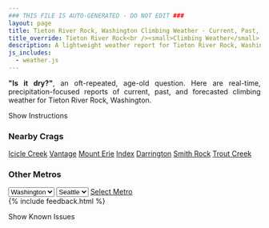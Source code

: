 ```yaml
---
### THIS FILE IS AUTO-GENERATED - DO NOT EDIT ###
layout: page
title: Tieton River Rock, Washington Climbing Weather - Current, Past, and Forecasted Report
title_override: Tieton River Rock<br /><small>Climbing Weather</small>
description: A lightweight weather report for Tieton River Rock, Washington. Optimized for slow internet connections.
js_includes:
  - weather.js
---
```


<section class="measure center lh-copy f5-ns f6 ph2 mv4" style="text-align: justify;">
<strong>"Is it dry?"</strong>, an oft-repeated, age-old question. Here are real-time,
precipitation-focused reports of current, past, and forecasted climbing weather for Tieton River Rock, Washington.
</section>

<p id="settings-toggle" class="mw5 b center tc hover-light-red black-70 pointer">Show Instructions</p>
<section id="settings" class="overflow-hidden" style="display:none;">
    <div class="mv2 ph2 center">
        <div class="fn f6 tc pv2">
            <p class="measure lh-copy center"><strong>Show/hide hourly forecasts</strong> by clicking the desired day.</p>
            <hr class="mw5 p0 mv2 o-60 b0 bt b--light-red light-red bg-light-red">
            <p class="measure lh-copy center"><strong>Current and Past conditions</strong> are measured by the nearest weather station. <strong>Forecast conditions</strong> are calculated and polled separately.</p>
            <hr class="mw5 p0 mv2 o-60 b0 bt b--light-red light-red bg-light-red">
            <p class="measure lh-copy center"><strong>Having issues?</strong> Try <a id="clear-cache" class="no-underline relative fancy-link light-red hover-light-red" href="#">clearing the local cache</a>.</p>
            <hr class="mw5 p0 mv2 o-60 b0 bt b--light-red light-red bg-light-red">
            <p class="measure lh-copy center">Weather data sourced from <a class="no-underline fancy-link relative light-red" target="_blank" href="https://www.weather.gov/documentation/services-web-api">weather.gov</a>.</p>
        </div>
    </div>
</section>
<section id="weather" data-crag="tieton-river-rock-washington" class="mv4-ns mv3 ph2 center"></section>
<section id="nearby" class="tc lh-copy">
  <h3>Nearby Crags</h3>
<a class="nowrap no-underline fancy-link relative light-red mh3" href="/crags/icicle-creek-washington-weather.html">Icicle Creek</a>
<a class="nowrap no-underline fancy-link relative light-red mh3" href="/crags/vantage-washington-weather.html">Vantage</a>
<a class="nowrap no-underline fancy-link relative light-red mh3" href="/crags/mount-erie-washington-weather.html">Mount Erie</a>
<a class="nowrap no-underline fancy-link relative light-red mh3" href="/crags/index-washington-weather.html">Index</a>
<a class="nowrap no-underline fancy-link relative light-red mh3" href="/crags/darrington-washington-weather.html">Darrington</a>
<a class="nowrap no-underline fancy-link relative light-red mh3" href="/crags/smith-rock-oregon-weather.html">Smith Rock</a>
<a class="nowrap no-underline fancy-link relative light-red mh3" href="/crags/trout-creek-oregon-weather.html">Trout Creek</a>
</section>
<section id="nearby" class="tc lh-copy">
  <h3>Other Metros</h3>
  <select class="ma1 bg-near-white pa2" id="stateSel">
    <option value="Texas">Texas</option>
    <option value="Washington" selected>Washington</option>
    <option value="Colorado">Colorado</option>
    <option value="Tennessee">Tennessee</option>
    <option value="Utah">Utah</option>
    <option value="California">California</option>
  </select>
  <select class="ma1 bg-near-white pa2" id="citySel">
    <option value="Seattle" selected>Seattle</option>
  </select>
  <a id="selectMetro" class="f6 link dim ph3 pv2 ma1 dib white bg-light-red" href="/crags/seattle-washington-weather.html">Select Metro</a>
  <script>
    var states = [];
    states["Texas"] = "Austin"
    states["Washington"] = "Seattle"
    states["Colorado"] = "Denver"
    states["Tennessee"] = "Nashville"
    states["Utah"] = "Salt Lake City"
    states["California"] = "San Francisco|Los Angeles"
  </script>
</section>
{% include feedback.html %}
<p id="issues-toggle" class="mw5 b center tc hover-light-red black-70 pointer">Show Known Issues</p>
<section id="issues" class="overflow-hidden tc f6">
</section>

<script>
  var weekly_PDT_70_159 = null
  var hourly_PDT_70_159 = {"@context":["https://geojson.org/geojson-ld/geojson-context.jsonld",{"@version":"1.1","wx":"https://api.weather.gov/ontology#","geo":"http://www.opengis.net/ont/geosparql#","unit":"http://codes.wmo.int/common/unit/","@vocab":"https://api.weather.gov/ontology#"}],"type":"Feature","geometry":{"type":"Polygon","coordinates":[[[-120.9671881,46.703641],[-120.961331,46.682921],[-120.9311391,46.686934],[-120.9369897,46.7076543],[-120.9671881,46.703641]]]},"properties":{"updated":"2021-09-07T05:17:39+00:00","units":"us","forecastGenerator":"HourlyForecastGenerator","generatedAt":"2021-09-07T08:43:29+00:00","updateTime":"2021-09-07T05:17:39+00:00","validTimes":"2021-09-06T23:00:00+00:00/P8DT2H","elevation":{"value":1036.0152,"unitCode":"unit:m"},"periods":[{"number":1,"name":"","startTime":"2021-09-07T01:00:00-07:00","endTime":"2021-09-07T02:00:00-07:00","isDaytime":false,"temperature":63,"temperatureUnit":"F","temperatureTrend":null,"windSpeed":"5 mph","windDirection":"W","icon":"https://api.weather.gov/icons/land/night/smoke?size=small","shortForecast":"Haze","detailedForecast":""},{"number":2,"name":"","startTime":"2021-09-07T02:00:00-07:00","endTime":"2021-09-07T03:00:00-07:00","isDaytime":false,"temperature":62,"temperatureUnit":"F","temperatureTrend":null,"windSpeed":"5 mph","windDirection":"W","icon":"https://api.weather.gov/icons/land/night/smoke?size=small","shortForecast":"Haze","detailedForecast":""},{"number":3,"name":"","startTime":"2021-09-07T03:00:00-07:00","endTime":"2021-09-07T04:00:00-07:00","isDaytime":false,"temperature":62,"temperatureUnit":"F","temperatureTrend":null,"windSpeed":"5 mph","windDirection":"W","icon":"https://api.weather.gov/icons/land/night/smoke?size=small","shortForecast":"Haze","detailedForecast":""},{"number":4,"name":"","startTime":"2021-09-07T04:00:00-07:00","endTime":"2021-09-07T05:00:00-07:00","isDaytime":false,"temperature":61,"temperatureUnit":"F","temperatureTrend":null,"windSpeed":"5 mph","windDirection":"W","icon":"https://api.weather.gov/icons/land/night/smoke?size=small","shortForecast":"Haze","detailedForecast":""},{"number":5,"name":"","startTime":"2021-09-07T05:00:00-07:00","endTime":"2021-09-07T06:00:00-07:00","isDaytime":false,"temperature":61,"temperatureUnit":"F","temperatureTrend":null,"windSpeed":"8 mph","windDirection":"W","icon":"https://api.weather.gov/icons/land/night/smoke?size=small","shortForecast":"Haze","detailedForecast":""},{"number":6,"name":"","startTime":"2021-09-07T06:00:00-07:00","endTime":"2021-09-07T07:00:00-07:00","isDaytime":true,"temperature":60,"temperatureUnit":"F","temperatureTrend":null,"windSpeed":"8 mph","windDirection":"W","icon":"https://api.weather.gov/icons/land/day/smoke?size=small","shortForecast":"Haze","detailedForecast":""},{"number":7,"name":"","startTime":"2021-09-07T07:00:00-07:00","endTime":"2021-09-07T08:00:00-07:00","isDaytime":true,"temperature":60,"temperatureUnit":"F","temperatureTrend":null,"windSpeed":"8 mph","windDirection":"W","icon":"https://api.weather.gov/icons/land/day/smoke?size=small","shortForecast":"Haze","detailedForecast":""},{"number":8,"name":"","startTime":"2021-09-07T08:00:00-07:00","endTime":"2021-09-07T09:00:00-07:00","isDaytime":true,"temperature":63,"temperatureUnit":"F","temperatureTrend":null,"windSpeed":"3 mph","windDirection":"NE","icon":"https://api.weather.gov/icons/land/day/smoke?size=small","shortForecast":"Haze","detailedForecast":""},{"number":9,"name":"","startTime":"2021-09-07T09:00:00-07:00","endTime":"2021-09-07T10:00:00-07:00","isDaytime":true,"temperature":67,"temperatureUnit":"F","temperatureTrend":null,"windSpeed":"3 mph","windDirection":"NE","icon":"https://api.weather.gov/icons/land/day/smoke?size=small","shortForecast":"Haze","detailedForecast":""},{"number":10,"name":"","startTime":"2021-09-07T10:00:00-07:00","endTime":"2021-09-07T11:00:00-07:00","isDaytime":true,"temperature":71,"temperatureUnit":"F","temperatureTrend":null,"windSpeed":"3 mph","windDirection":"NE","icon":"https://api.weather.gov/icons/land/day/smoke?size=small","shortForecast":"Haze","detailedForecast":""},{"number":11,"name":"","startTime":"2021-09-07T11:00:00-07:00","endTime":"2021-09-07T12:00:00-07:00","isDaytime":true,"temperature":73,"temperatureUnit":"F","temperatureTrend":null,"windSpeed":"6 mph","windDirection":"E","icon":"https://api.weather.gov/icons/land/day/smoke?size=small","shortForecast":"Haze","detailedForecast":""},{"number":12,"name":"","startTime":"2021-09-07T12:00:00-07:00","endTime":"2021-09-07T13:00:00-07:00","isDaytime":true,"temperature":76,"temperatureUnit":"F","temperatureTrend":null,"windSpeed":"6 mph","windDirection":"E","icon":"https://api.weather.gov/icons/land/day/smoke?size=small","shortForecast":"Haze","detailedForecast":""},{"number":13,"name":"","startTime":"2021-09-07T13:00:00-07:00","endTime":"2021-09-07T14:00:00-07:00","isDaytime":true,"temperature":77,"temperatureUnit":"F","temperatureTrend":null,"windSpeed":"6 mph","windDirection":"E","icon":"https://api.weather.gov/icons/land/day/smoke?size=small","shortForecast":"Haze","detailedForecast":""},{"number":14,"name":"","startTime":"2021-09-07T14:00:00-07:00","endTime":"2021-09-07T15:00:00-07:00","isDaytime":true,"temperature":78,"temperatureUnit":"F","temperatureTrend":null,"windSpeed":"7 mph","windDirection":"E","icon":"https://api.weather.gov/icons/land/day/smoke?size=small","shortForecast":"Haze","detailedForecast":""},{"number":15,"name":"","startTime":"2021-09-07T15:00:00-07:00","endTime":"2021-09-07T16:00:00-07:00","isDaytime":true,"temperature":79,"temperatureUnit":"F","temperatureTrend":null,"windSpeed":"7 mph","windDirection":"E","icon":"https://api.weather.gov/icons/land/day/smoke?size=small","shortForecast":"Haze","detailedForecast":""},{"number":16,"name":"","startTime":"2021-09-07T16:00:00-07:00","endTime":"2021-09-07T17:00:00-07:00","isDaytime":true,"temperature":78,"temperatureUnit":"F","temperatureTrend":null,"windSpeed":"7 mph","windDirection":"E","icon":"https://api.weather.gov/icons/land/day/smoke?size=small","shortForecast":"Haze","detailedForecast":""},{"number":17,"name":"","startTime":"2021-09-07T17:00:00-07:00","endTime":"2021-09-07T18:00:00-07:00","isDaytime":true,"temperature":78,"temperatureUnit":"F","temperatureTrend":null,"windSpeed":"7 mph","windDirection":"SE","icon":"https://api.weather.gov/icons/land/day/smoke?size=small","shortForecast":"Haze","detailedForecast":""},{"number":18,"name":"","startTime":"2021-09-07T18:00:00-07:00","endTime":"2021-09-07T19:00:00-07:00","isDaytime":false,"temperature":77,"temperatureUnit":"F","temperatureTrend":null,"windSpeed":"7 mph","windDirection":"SE","icon":"https://api.weather.gov/icons/land/night/smoke?size=small","shortForecast":"Haze","detailedForecast":""},{"number":19,"name":"","startTime":"2021-09-07T19:00:00-07:00","endTime":"2021-09-07T20:00:00-07:00","isDaytime":false,"temperature":75,"temperatureUnit":"F","temperatureTrend":null,"windSpeed":"7 mph","windDirection":"SE","icon":"https://api.weather.gov/icons/land/night/smoke?size=small","shortForecast":"Haze","detailedForecast":""},{"number":20,"name":"","startTime":"2021-09-07T20:00:00-07:00","endTime":"2021-09-07T21:00:00-07:00","isDaytime":false,"temperature":71,"temperatureUnit":"F","temperatureTrend":null,"windSpeed":"5 mph","windDirection":"NW","icon":"https://api.weather.gov/icons/land/night/smoke?size=small","shortForecast":"Haze","detailedForecast":""},{"number":21,"name":"","startTime":"2021-09-07T21:00:00-07:00","endTime":"2021-09-07T22:00:00-07:00","isDaytime":false,"temperature":69,"temperatureUnit":"F","temperatureTrend":null,"windSpeed":"5 mph","windDirection":"NW","icon":"https://api.weather.gov/icons/land/night/smoke?size=small","shortForecast":"Haze","detailedForecast":""},{"number":22,"name":"","startTime":"2021-09-07T22:00:00-07:00","endTime":"2021-09-07T23:00:00-07:00","isDaytime":false,"temperature":68,"temperatureUnit":"F","temperatureTrend":null,"windSpeed":"5 mph","windDirection":"NW","icon":"https://api.weather.gov/icons/land/night/smoke?size=small","shortForecast":"Haze","detailedForecast":""},{"number":23,"name":"","startTime":"2021-09-07T23:00:00-07:00","endTime":"2021-09-08T00:00:00-07:00","isDaytime":false,"temperature":67,"temperatureUnit":"F","temperatureTrend":null,"windSpeed":"7 mph","windDirection":"W","icon":"https://api.weather.gov/icons/land/night/haze?size=small","shortForecast":"Haze","detailedForecast":""},{"number":24,"name":"","startTime":"2021-09-08T00:00:00-07:00","endTime":"2021-09-08T01:00:00-07:00","isDaytime":false,"temperature":66,"temperatureUnit":"F","temperatureTrend":null,"windSpeed":"7 mph","windDirection":"W","icon":"https://api.weather.gov/icons/land/night/haze?size=small","shortForecast":"Haze","detailedForecast":""},{"number":25,"name":"","startTime":"2021-09-08T01:00:00-07:00","endTime":"2021-09-08T02:00:00-07:00","isDaytime":false,"temperature":67,"temperatureUnit":"F","temperatureTrend":null,"windSpeed":"7 mph","windDirection":"W","icon":"https://api.weather.gov/icons/land/night/haze?size=small","shortForecast":"Haze","detailedForecast":""},{"number":26,"name":"","startTime":"2021-09-08T02:00:00-07:00","endTime":"2021-09-08T03:00:00-07:00","isDaytime":false,"temperature":66,"temperatureUnit":"F","temperatureTrend":null,"windSpeed":"10 mph","windDirection":"W","icon":"https://api.weather.gov/icons/land/night/haze?size=small","shortForecast":"Haze","detailedForecast":""},{"number":27,"name":"","startTime":"2021-09-08T03:00:00-07:00","endTime":"2021-09-08T04:00:00-07:00","isDaytime":false,"temperature":66,"temperatureUnit":"F","temperatureTrend":null,"windSpeed":"10 mph","windDirection":"W","icon":"https://api.weather.gov/icons/land/night/haze?size=small","shortForecast":"Haze","detailedForecast":""},{"number":28,"name":"","startTime":"2021-09-08T04:00:00-07:00","endTime":"2021-09-08T05:00:00-07:00","isDaytime":false,"temperature":65,"temperatureUnit":"F","temperatureTrend":null,"windSpeed":"10 mph","windDirection":"W","icon":"https://api.weather.gov/icons/land/night/haze?size=small","shortForecast":"Haze","detailedForecast":""},{"number":29,"name":"","startTime":"2021-09-08T05:00:00-07:00","endTime":"2021-09-08T06:00:00-07:00","isDaytime":false,"temperature":64,"temperatureUnit":"F","temperatureTrend":null,"windSpeed":"9 mph","windDirection":"W","icon":"https://api.weather.gov/icons/land/night/tsra_sct?size=small","shortForecast":"Haze","detailedForecast":""},{"number":30,"name":"","startTime":"2021-09-08T06:00:00-07:00","endTime":"2021-09-08T07:00:00-07:00","isDaytime":true,"temperature":63,"temperatureUnit":"F","temperatureTrend":null,"windSpeed":"9 mph","windDirection":"W","icon":"https://api.weather.gov/icons/land/day/tsra_sct?size=small","shortForecast":"Haze","detailedForecast":""},{"number":31,"name":"","startTime":"2021-09-08T07:00:00-07:00","endTime":"2021-09-08T08:00:00-07:00","isDaytime":true,"temperature":63,"temperatureUnit":"F","temperatureTrend":null,"windSpeed":"9 mph","windDirection":"W","icon":"https://api.weather.gov/icons/land/day/tsra_sct?size=small","shortForecast":"Haze","detailedForecast":""},{"number":32,"name":"","startTime":"2021-09-08T08:00:00-07:00","endTime":"2021-09-08T09:00:00-07:00","isDaytime":true,"temperature":64,"temperatureUnit":"F","temperatureTrend":null,"windSpeed":"8 mph","windDirection":"W","icon":"https://api.weather.gov/icons/land/day/tsra_sct?size=small","shortForecast":"Haze","detailedForecast":""},{"number":33,"name":"","startTime":"2021-09-08T09:00:00-07:00","endTime":"2021-09-08T10:00:00-07:00","isDaytime":true,"temperature":66,"temperatureUnit":"F","temperatureTrend":null,"windSpeed":"8 mph","windDirection":"W","icon":"https://api.weather.gov/icons/land/day/tsra_sct?size=small","shortForecast":"Haze","detailedForecast":""},{"number":34,"name":"","startTime":"2021-09-08T10:00:00-07:00","endTime":"2021-09-08T11:00:00-07:00","isDaytime":true,"temperature":70,"temperatureUnit":"F","temperatureTrend":null,"windSpeed":"8 mph","windDirection":"W","icon":"https://api.weather.gov/icons/land/day/tsra_sct?size=small","shortForecast":"Haze","detailedForecast":""},{"number":35,"name":"","startTime":"2021-09-08T11:00:00-07:00","endTime":"2021-09-08T12:00:00-07:00","isDaytime":true,"temperature":73,"temperatureUnit":"F","temperatureTrend":null,"windSpeed":"9 mph","windDirection":"W","icon":"https://api.weather.gov/icons/land/day/haze?size=small","shortForecast":"Haze","detailedForecast":""},{"number":36,"name":"","startTime":"2021-09-08T12:00:00-07:00","endTime":"2021-09-08T13:00:00-07:00","isDaytime":true,"temperature":75,"temperatureUnit":"F","temperatureTrend":null,"windSpeed":"9 mph","windDirection":"W","icon":"https://api.weather.gov/icons/land/day/haze?size=small","shortForecast":"Haze","detailedForecast":""},{"number":37,"name":"","startTime":"2021-09-08T13:00:00-07:00","endTime":"2021-09-08T14:00:00-07:00","isDaytime":true,"temperature":76,"temperatureUnit":"F","temperatureTrend":null,"windSpeed":"9 mph","windDirection":"W","icon":"https://api.weather.gov/icons/land/day/haze?size=small","shortForecast":"Haze","detailedForecast":""},{"number":38,"name":"","startTime":"2021-09-08T14:00:00-07:00","endTime":"2021-09-08T15:00:00-07:00","isDaytime":true,"temperature":77,"temperatureUnit":"F","temperatureTrend":null,"windSpeed":"10 mph","windDirection":"W","icon":"https://api.weather.gov/icons/land/day/haze?size=small","shortForecast":"Haze","detailedForecast":""},{"number":39,"name":"","startTime":"2021-09-08T15:00:00-07:00","endTime":"2021-09-08T16:00:00-07:00","isDaytime":true,"temperature":78,"temperatureUnit":"F","temperatureTrend":null,"windSpeed":"10 mph","windDirection":"W","icon":"https://api.weather.gov/icons/land/day/haze?size=small","shortForecast":"Haze","detailedForecast":""},{"number":40,"name":"","startTime":"2021-09-08T16:00:00-07:00","endTime":"2021-09-08T17:00:00-07:00","isDaytime":true,"temperature":78,"temperatureUnit":"F","temperatureTrend":null,"windSpeed":"10 mph","windDirection":"W","icon":"https://api.weather.gov/icons/land/day/haze?size=small","shortForecast":"Haze","detailedForecast":""},{"number":41,"name":"","startTime":"2021-09-08T17:00:00-07:00","endTime":"2021-09-08T18:00:00-07:00","isDaytime":true,"temperature":77,"temperatureUnit":"F","temperatureTrend":null,"windSpeed":"9 mph","windDirection":"W","icon":"https://api.weather.gov/icons/land/day/haze?size=small","shortForecast":"Haze","detailedForecast":""},{"number":42,"name":"","startTime":"2021-09-08T18:00:00-07:00","endTime":"2021-09-08T19:00:00-07:00","isDaytime":false,"temperature":74,"temperatureUnit":"F","temperatureTrend":null,"windSpeed":"9 mph","windDirection":"W","icon":"https://api.weather.gov/icons/land/night/haze?size=small","shortForecast":"Haze","detailedForecast":""},{"number":43,"name":"","startTime":"2021-09-08T19:00:00-07:00","endTime":"2021-09-08T20:00:00-07:00","isDaytime":false,"temperature":69,"temperatureUnit":"F","temperatureTrend":null,"windSpeed":"9 mph","windDirection":"W","icon":"https://api.weather.gov/icons/land/night/haze?size=small","shortForecast":"Haze","detailedForecast":""},{"number":44,"name":"","startTime":"2021-09-08T20:00:00-07:00","endTime":"2021-09-08T21:00:00-07:00","isDaytime":false,"temperature":65,"temperatureUnit":"F","temperatureTrend":null,"windSpeed":"9 mph","windDirection":"NW","icon":"https://api.weather.gov/icons/land/night/haze?size=small","shortForecast":"Haze","detailedForecast":""},{"number":45,"name":"","startTime":"2021-09-08T21:00:00-07:00","endTime":"2021-09-08T22:00:00-07:00","isDaytime":false,"temperature":63,"temperatureUnit":"F","temperatureTrend":null,"windSpeed":"9 mph","windDirection":"NW","icon":"https://api.weather.gov/icons/land/night/haze?size=small","shortForecast":"Haze","detailedForecast":""},{"number":46,"name":"","startTime":"2021-09-08T22:00:00-07:00","endTime":"2021-09-08T23:00:00-07:00","isDaytime":false,"temperature":61,"temperatureUnit":"F","temperatureTrend":null,"windSpeed":"9 mph","windDirection":"NW","icon":"https://api.weather.gov/icons/land/night/haze?size=small","shortForecast":"Haze","detailedForecast":""},{"number":47,"name":"","startTime":"2021-09-08T23:00:00-07:00","endTime":"2021-09-09T00:00:00-07:00","isDaytime":false,"temperature":60,"temperatureUnit":"F","temperatureTrend":null,"windSpeed":"10 mph","windDirection":"W","icon":"https://api.weather.gov/icons/land/night/haze?size=small","shortForecast":"Haze","detailedForecast":""},{"number":48,"name":"","startTime":"2021-09-09T00:00:00-07:00","endTime":"2021-09-09T01:00:00-07:00","isDaytime":false,"temperature":59,"temperatureUnit":"F","temperatureTrend":null,"windSpeed":"10 mph","windDirection":"W","icon":"https://api.weather.gov/icons/land/night/haze?size=small","shortForecast":"Haze","detailedForecast":""},{"number":49,"name":"","startTime":"2021-09-09T01:00:00-07:00","endTime":"2021-09-09T02:00:00-07:00","isDaytime":false,"temperature":59,"temperatureUnit":"F","temperatureTrend":null,"windSpeed":"10 mph","windDirection":"W","icon":"https://api.weather.gov/icons/land/night/haze?size=small","shortForecast":"Haze","detailedForecast":""},{"number":50,"name":"","startTime":"2021-09-09T02:00:00-07:00","endTime":"2021-09-09T03:00:00-07:00","isDaytime":false,"temperature":58,"temperatureUnit":"F","temperatureTrend":null,"windSpeed":"8 mph","windDirection":"W","icon":"https://api.weather.gov/icons/land/night/haze?size=small","shortForecast":"Haze","detailedForecast":""},{"number":51,"name":"","startTime":"2021-09-09T03:00:00-07:00","endTime":"2021-09-09T04:00:00-07:00","isDaytime":false,"temperature":58,"temperatureUnit":"F","temperatureTrend":null,"windSpeed":"8 mph","windDirection":"W","icon":"https://api.weather.gov/icons/land/night/haze?size=small","shortForecast":"Haze","detailedForecast":""},{"number":52,"name":"","startTime":"2021-09-09T04:00:00-07:00","endTime":"2021-09-09T05:00:00-07:00","isDaytime":false,"temperature":58,"temperatureUnit":"F","temperatureTrend":null,"windSpeed":"8 mph","windDirection":"W","icon":"https://api.weather.gov/icons/land/night/haze?size=small","shortForecast":"Haze","detailedForecast":""},{"number":53,"name":"","startTime":"2021-09-09T05:00:00-07:00","endTime":"2021-09-09T06:00:00-07:00","isDaytime":false,"temperature":57,"temperatureUnit":"F","temperatureTrend":null,"windSpeed":"9 mph","windDirection":"W","icon":"https://api.weather.gov/icons/land/night/haze?size=small","shortForecast":"Haze","detailedForecast":""},{"number":54,"name":"","startTime":"2021-09-09T06:00:00-07:00","endTime":"2021-09-09T07:00:00-07:00","isDaytime":true,"temperature":56,"temperatureUnit":"F","temperatureTrend":null,"windSpeed":"9 mph","windDirection":"W","icon":"https://api.weather.gov/icons/land/day/haze?size=small","shortForecast":"Haze","detailedForecast":""},{"number":55,"name":"","startTime":"2021-09-09T07:00:00-07:00","endTime":"2021-09-09T08:00:00-07:00","isDaytime":true,"temperature":56,"temperatureUnit":"F","temperatureTrend":null,"windSpeed":"9 mph","windDirection":"W","icon":"https://api.weather.gov/icons/land/day/haze?size=small","shortForecast":"Haze","detailedForecast":""},{"number":56,"name":"","startTime":"2021-09-09T08:00:00-07:00","endTime":"2021-09-09T09:00:00-07:00","isDaytime":true,"temperature":57,"temperatureUnit":"F","temperatureTrend":null,"windSpeed":"7 mph","windDirection":"W","icon":"https://api.weather.gov/icons/land/day/haze?size=small","shortForecast":"Haze","detailedForecast":""},{"number":57,"name":"","startTime":"2021-09-09T09:00:00-07:00","endTime":"2021-09-09T10:00:00-07:00","isDaytime":true,"temperature":61,"temperatureUnit":"F","temperatureTrend":null,"windSpeed":"7 mph","windDirection":"W","icon":"https://api.weather.gov/icons/land/day/haze?size=small","shortForecast":"Haze","detailedForecast":""},{"number":58,"name":"","startTime":"2021-09-09T10:00:00-07:00","endTime":"2021-09-09T11:00:00-07:00","isDaytime":true,"temperature":65,"temperatureUnit":"F","temperatureTrend":null,"windSpeed":"7 mph","windDirection":"W","icon":"https://api.weather.gov/icons/land/day/haze?size=small","shortForecast":"Haze","detailedForecast":""},{"number":59,"name":"","startTime":"2021-09-09T11:00:00-07:00","endTime":"2021-09-09T12:00:00-07:00","isDaytime":true,"temperature":70,"temperatureUnit":"F","temperatureTrend":null,"windSpeed":"6 mph","windDirection":"W","icon":"https://api.weather.gov/icons/land/day/haze?size=small","shortForecast":"Haze","detailedForecast":""},{"number":60,"name":"","startTime":"2021-09-09T12:00:00-07:00","endTime":"2021-09-09T13:00:00-07:00","isDaytime":true,"temperature":72,"temperatureUnit":"F","temperatureTrend":null,"windSpeed":"6 mph","windDirection":"W","icon":"https://api.weather.gov/icons/land/day/haze?size=small","shortForecast":"Haze","detailedForecast":""},{"number":61,"name":"","startTime":"2021-09-09T13:00:00-07:00","endTime":"2021-09-09T14:00:00-07:00","isDaytime":true,"temperature":73,"temperatureUnit":"F","temperatureTrend":null,"windSpeed":"6 mph","windDirection":"W","icon":"https://api.weather.gov/icons/land/day/haze?size=small","shortForecast":"Haze","detailedForecast":""},{"number":62,"name":"","startTime":"2021-09-09T14:00:00-07:00","endTime":"2021-09-09T15:00:00-07:00","isDaytime":true,"temperature":73,"temperatureUnit":"F","temperatureTrend":null,"windSpeed":"10 mph","windDirection":"W","icon":"https://api.weather.gov/icons/land/day/haze?size=small","shortForecast":"Haze","detailedForecast":""},{"number":63,"name":"","startTime":"2021-09-09T15:00:00-07:00","endTime":"2021-09-09T16:00:00-07:00","isDaytime":true,"temperature":72,"temperatureUnit":"F","temperatureTrend":null,"windSpeed":"10 mph","windDirection":"W","icon":"https://api.weather.gov/icons/land/day/haze?size=small","shortForecast":"Haze","detailedForecast":""},{"number":64,"name":"","startTime":"2021-09-09T16:00:00-07:00","endTime":"2021-09-09T17:00:00-07:00","isDaytime":true,"temperature":71,"temperatureUnit":"F","temperatureTrend":null,"windSpeed":"10 mph","windDirection":"W","icon":"https://api.weather.gov/icons/land/day/haze?size=small","shortForecast":"Haze","detailedForecast":""},{"number":65,"name":"","startTime":"2021-09-09T17:00:00-07:00","endTime":"2021-09-09T18:00:00-07:00","isDaytime":true,"temperature":70,"temperatureUnit":"F","temperatureTrend":null,"windSpeed":"13 mph","windDirection":"W","icon":"https://api.weather.gov/icons/land/day/haze?size=small","shortForecast":"Haze","detailedForecast":""},{"number":66,"name":"","startTime":"2021-09-09T18:00:00-07:00","endTime":"2021-09-09T19:00:00-07:00","isDaytime":false,"temperature":68,"temperatureUnit":"F","temperatureTrend":null,"windSpeed":"13 mph","windDirection":"W","icon":"https://api.weather.gov/icons/land/night/haze?size=small","shortForecast":"Haze","detailedForecast":""},{"number":67,"name":"","startTime":"2021-09-09T19:00:00-07:00","endTime":"2021-09-09T20:00:00-07:00","isDaytime":false,"temperature":66,"temperatureUnit":"F","temperatureTrend":null,"windSpeed":"13 mph","windDirection":"W","icon":"https://api.weather.gov/icons/land/night/haze?size=small","shortForecast":"Haze","detailedForecast":""},{"number":68,"name":"","startTime":"2021-09-09T20:00:00-07:00","endTime":"2021-09-09T21:00:00-07:00","isDaytime":false,"temperature":63,"temperatureUnit":"F","temperatureTrend":null,"windSpeed":"13 mph","windDirection":"W","icon":"https://api.weather.gov/icons/land/night/haze?size=small","shortForecast":"Haze","detailedForecast":""},{"number":69,"name":"","startTime":"2021-09-09T21:00:00-07:00","endTime":"2021-09-09T22:00:00-07:00","isDaytime":false,"temperature":61,"temperatureUnit":"F","temperatureTrend":null,"windSpeed":"13 mph","windDirection":"W","icon":"https://api.weather.gov/icons/land/night/haze?size=small","shortForecast":"Haze","detailedForecast":""},{"number":70,"name":"","startTime":"2021-09-09T22:00:00-07:00","endTime":"2021-09-09T23:00:00-07:00","isDaytime":false,"temperature":58,"temperatureUnit":"F","temperatureTrend":null,"windSpeed":"13 mph","windDirection":"W","icon":"https://api.weather.gov/icons/land/night/haze?size=small","shortForecast":"Haze","detailedForecast":""},{"number":71,"name":"","startTime":"2021-09-09T23:00:00-07:00","endTime":"2021-09-10T00:00:00-07:00","isDaytime":false,"temperature":56,"temperatureUnit":"F","temperatureTrend":null,"windSpeed":"10 mph","windDirection":"W","icon":"https://api.weather.gov/icons/land/night/haze?size=small","shortForecast":"Haze","detailedForecast":""},{"number":72,"name":"","startTime":"2021-09-10T00:00:00-07:00","endTime":"2021-09-10T01:00:00-07:00","isDaytime":false,"temperature":54,"temperatureUnit":"F","temperatureTrend":null,"windSpeed":"10 mph","windDirection":"W","icon":"https://api.weather.gov/icons/land/night/haze?size=small","shortForecast":"Haze","detailedForecast":""},{"number":73,"name":"","startTime":"2021-09-10T01:00:00-07:00","endTime":"2021-09-10T02:00:00-07:00","isDaytime":false,"temperature":52,"temperatureUnit":"F","temperatureTrend":null,"windSpeed":"10 mph","windDirection":"W","icon":"https://api.weather.gov/icons/land/night/haze?size=small","shortForecast":"Haze","detailedForecast":""},{"number":74,"name":"","startTime":"2021-09-10T02:00:00-07:00","endTime":"2021-09-10T03:00:00-07:00","isDaytime":false,"temperature":51,"temperatureUnit":"F","temperatureTrend":null,"windSpeed":"9 mph","windDirection":"W","icon":"https://api.weather.gov/icons/land/night/haze?size=small","shortForecast":"Haze","detailedForecast":""},{"number":75,"name":"","startTime":"2021-09-10T03:00:00-07:00","endTime":"2021-09-10T04:00:00-07:00","isDaytime":false,"temperature":51,"temperatureUnit":"F","temperatureTrend":null,"windSpeed":"9 mph","windDirection":"W","icon":"https://api.weather.gov/icons/land/night/haze?size=small","shortForecast":"Haze","detailedForecast":""},{"number":76,"name":"","startTime":"2021-09-10T04:00:00-07:00","endTime":"2021-09-10T05:00:00-07:00","isDaytime":false,"temperature":51,"temperatureUnit":"F","temperatureTrend":null,"windSpeed":"9 mph","windDirection":"W","icon":"https://api.weather.gov/icons/land/night/haze?size=small","shortForecast":"Haze","detailedForecast":""},{"number":77,"name":"","startTime":"2021-09-10T05:00:00-07:00","endTime":"2021-09-10T06:00:00-07:00","isDaytime":false,"temperature":52,"temperatureUnit":"F","temperatureTrend":null,"windSpeed":"9 mph","windDirection":"W","icon":"https://api.weather.gov/icons/land/night/haze?size=small","shortForecast":"Haze","detailedForecast":""},{"number":78,"name":"","startTime":"2021-09-10T06:00:00-07:00","endTime":"2021-09-10T07:00:00-07:00","isDaytime":true,"temperature":53,"temperatureUnit":"F","temperatureTrend":null,"windSpeed":"9 mph","windDirection":"W","icon":"https://api.weather.gov/icons/land/day/haze?size=small","shortForecast":"Haze","detailedForecast":""},{"number":79,"name":"","startTime":"2021-09-10T07:00:00-07:00","endTime":"2021-09-10T08:00:00-07:00","isDaytime":true,"temperature":55,"temperatureUnit":"F","temperatureTrend":null,"windSpeed":"9 mph","windDirection":"W","icon":"https://api.weather.gov/icons/land/day/haze?size=small","shortForecast":"Haze","detailedForecast":""},{"number":80,"name":"","startTime":"2021-09-10T08:00:00-07:00","endTime":"2021-09-10T09:00:00-07:00","isDaytime":true,"temperature":57,"temperatureUnit":"F","temperatureTrend":null,"windSpeed":"9 mph","windDirection":"W","icon":"https://api.weather.gov/icons/land/day/haze?size=small","shortForecast":"Haze","detailedForecast":""},{"number":81,"name":"","startTime":"2021-09-10T09:00:00-07:00","endTime":"2021-09-10T10:00:00-07:00","isDaytime":true,"temperature":60,"temperatureUnit":"F","temperatureTrend":null,"windSpeed":"9 mph","windDirection":"W","icon":"https://api.weather.gov/icons/land/day/haze?size=small","shortForecast":"Haze","detailedForecast":""},{"number":82,"name":"","startTime":"2021-09-10T10:00:00-07:00","endTime":"2021-09-10T11:00:00-07:00","isDaytime":true,"temperature":62,"temperatureUnit":"F","temperatureTrend":null,"windSpeed":"9 mph","windDirection":"W","icon":"https://api.weather.gov/icons/land/day/haze?size=small","shortForecast":"Haze","detailedForecast":""},{"number":83,"name":"","startTime":"2021-09-10T11:00:00-07:00","endTime":"2021-09-10T12:00:00-07:00","isDaytime":true,"temperature":64,"temperatureUnit":"F","temperatureTrend":null,"windSpeed":"7 mph","windDirection":"W","icon":"https://api.weather.gov/icons/land/day/haze?size=small","shortForecast":"Haze","detailedForecast":""},{"number":84,"name":"","startTime":"2021-09-10T12:00:00-07:00","endTime":"2021-09-10T13:00:00-07:00","isDaytime":true,"temperature":66,"temperatureUnit":"F","temperatureTrend":null,"windSpeed":"7 mph","windDirection":"W","icon":"https://api.weather.gov/icons/land/day/haze?size=small","shortForecast":"Haze","detailedForecast":""},{"number":85,"name":"","startTime":"2021-09-10T13:00:00-07:00","endTime":"2021-09-10T14:00:00-07:00","isDaytime":true,"temperature":68,"temperatureUnit":"F","temperatureTrend":null,"windSpeed":"7 mph","windDirection":"W","icon":"https://api.weather.gov/icons/land/day/haze?size=small","shortForecast":"Haze","detailedForecast":""},{"number":86,"name":"","startTime":"2021-09-10T14:00:00-07:00","endTime":"2021-09-10T15:00:00-07:00","isDaytime":true,"temperature":69,"temperatureUnit":"F","temperatureTrend":null,"windSpeed":"8 mph","windDirection":"SW","icon":"https://api.weather.gov/icons/land/day/haze?size=small","shortForecast":"Haze","detailedForecast":""},{"number":87,"name":"","startTime":"2021-09-10T15:00:00-07:00","endTime":"2021-09-10T16:00:00-07:00","isDaytime":true,"temperature":70,"temperatureUnit":"F","temperatureTrend":null,"windSpeed":"8 mph","windDirection":"SW","icon":"https://api.weather.gov/icons/land/day/haze?size=small","shortForecast":"Haze","detailedForecast":""},{"number":88,"name":"","startTime":"2021-09-10T16:00:00-07:00","endTime":"2021-09-10T17:00:00-07:00","isDaytime":true,"temperature":70,"temperatureUnit":"F","temperatureTrend":null,"windSpeed":"8 mph","windDirection":"SW","icon":"https://api.weather.gov/icons/land/day/haze?size=small","shortForecast":"Haze","detailedForecast":""},{"number":89,"name":"","startTime":"2021-09-10T17:00:00-07:00","endTime":"2021-09-10T18:00:00-07:00","isDaytime":true,"temperature":69,"temperatureUnit":"F","temperatureTrend":null,"windSpeed":"9 mph","windDirection":"W","icon":"https://api.weather.gov/icons/land/day/few?size=small","shortForecast":"Sunny","detailedForecast":""},{"number":90,"name":"","startTime":"2021-09-10T18:00:00-07:00","endTime":"2021-09-10T19:00:00-07:00","isDaytime":false,"temperature":68,"temperatureUnit":"F","temperatureTrend":null,"windSpeed":"9 mph","windDirection":"W","icon":"https://api.weather.gov/icons/land/night/few?size=small","shortForecast":"Mostly Clear","detailedForecast":""},{"number":91,"name":"","startTime":"2021-09-10T19:00:00-07:00","endTime":"2021-09-10T20:00:00-07:00","isDaytime":false,"temperature":66,"temperatureUnit":"F","temperatureTrend":null,"windSpeed":"9 mph","windDirection":"W","icon":"https://api.weather.gov/icons/land/night/few?size=small","shortForecast":"Mostly Clear","detailedForecast":""},{"number":92,"name":"","startTime":"2021-09-10T20:00:00-07:00","endTime":"2021-09-10T21:00:00-07:00","isDaytime":false,"temperature":63,"temperatureUnit":"F","temperatureTrend":null,"windSpeed":"9 mph","windDirection":"NW","icon":"https://api.weather.gov/icons/land/night/sct?size=small","shortForecast":"Partly Cloudy","detailedForecast":""},{"number":93,"name":"","startTime":"2021-09-10T21:00:00-07:00","endTime":"2021-09-10T22:00:00-07:00","isDaytime":false,"temperature":61,"temperatureUnit":"F","temperatureTrend":null,"windSpeed":"9 mph","windDirection":"NW","icon":"https://api.weather.gov/icons/land/night/sct?size=small","shortForecast":"Partly Cloudy","detailedForecast":""},{"number":94,"name":"","startTime":"2021-09-10T22:00:00-07:00","endTime":"2021-09-10T23:00:00-07:00","isDaytime":false,"temperature":58,"temperatureUnit":"F","temperatureTrend":null,"windSpeed":"9 mph","windDirection":"NW","icon":"https://api.weather.gov/icons/land/night/sct?size=small","shortForecast":"Partly Cloudy","detailedForecast":""},{"number":95,"name":"","startTime":"2021-09-10T23:00:00-07:00","endTime":"2021-09-11T00:00:00-07:00","isDaytime":false,"temperature":56,"temperatureUnit":"F","temperatureTrend":null,"windSpeed":"10 mph","windDirection":"W","icon":"https://api.weather.gov/icons/land/night/sct?size=small","shortForecast":"Partly Cloudy","detailedForecast":""},{"number":96,"name":"","startTime":"2021-09-11T00:00:00-07:00","endTime":"2021-09-11T01:00:00-07:00","isDaytime":false,"temperature":54,"temperatureUnit":"F","temperatureTrend":null,"windSpeed":"10 mph","windDirection":"W","icon":"https://api.weather.gov/icons/land/night/sct?size=small","shortForecast":"Partly Cloudy","detailedForecast":""},{"number":97,"name":"","startTime":"2021-09-11T01:00:00-07:00","endTime":"2021-09-11T02:00:00-07:00","isDaytime":false,"temperature":53,"temperatureUnit":"F","temperatureTrend":null,"windSpeed":"10 mph","windDirection":"W","icon":"https://api.weather.gov/icons/land/night/sct?size=small","shortForecast":"Partly Cloudy","detailedForecast":""},{"number":98,"name":"","startTime":"2021-09-11T02:00:00-07:00","endTime":"2021-09-11T03:00:00-07:00","isDaytime":false,"temperature":52,"temperatureUnit":"F","temperatureTrend":null,"windSpeed":"9 mph","windDirection":"W","icon":"https://api.weather.gov/icons/land/night/sct?size=small","shortForecast":"Partly Cloudy","detailedForecast":""},{"number":99,"name":"","startTime":"2021-09-11T03:00:00-07:00","endTime":"2021-09-11T04:00:00-07:00","isDaytime":false,"temperature":52,"temperatureUnit":"F","temperatureTrend":null,"windSpeed":"9 mph","windDirection":"W","icon":"https://api.weather.gov/icons/land/night/sct?size=small","shortForecast":"Partly Cloudy","detailedForecast":""},{"number":100,"name":"","startTime":"2021-09-11T04:00:00-07:00","endTime":"2021-09-11T05:00:00-07:00","isDaytime":false,"temperature":52,"temperatureUnit":"F","temperatureTrend":null,"windSpeed":"9 mph","windDirection":"W","icon":"https://api.weather.gov/icons/land/night/sct?size=small","shortForecast":"Partly Cloudy","detailedForecast":""},{"number":101,"name":"","startTime":"2021-09-11T05:00:00-07:00","endTime":"2021-09-11T06:00:00-07:00","isDaytime":false,"temperature":53,"temperatureUnit":"F","temperatureTrend":null,"windSpeed":"9 mph","windDirection":"W","icon":"https://api.weather.gov/icons/land/night/sct?size=small","shortForecast":"Partly Cloudy","detailedForecast":""},{"number":102,"name":"","startTime":"2021-09-11T06:00:00-07:00","endTime":"2021-09-11T07:00:00-07:00","isDaytime":true,"temperature":55,"temperatureUnit":"F","temperatureTrend":null,"windSpeed":"9 mph","windDirection":"W","icon":"https://api.weather.gov/icons/land/day/sct?size=small","shortForecast":"Mostly Sunny","detailedForecast":""},{"number":103,"name":"","startTime":"2021-09-11T07:00:00-07:00","endTime":"2021-09-11T08:00:00-07:00","isDaytime":true,"temperature":57,"temperatureUnit":"F","temperatureTrend":null,"windSpeed":"9 mph","windDirection":"W","icon":"https://api.weather.gov/icons/land/day/sct?size=small","shortForecast":"Mostly Sunny","detailedForecast":""},{"number":104,"name":"","startTime":"2021-09-11T08:00:00-07:00","endTime":"2021-09-11T09:00:00-07:00","isDaytime":true,"temperature":59,"temperatureUnit":"F","temperatureTrend":null,"windSpeed":"8 mph","windDirection":"W","icon":"https://api.weather.gov/icons/land/day/sct?size=small","shortForecast":"Mostly Sunny","detailedForecast":""},{"number":105,"name":"","startTime":"2021-09-11T09:00:00-07:00","endTime":"2021-09-11T10:00:00-07:00","isDaytime":true,"temperature":62,"temperatureUnit":"F","temperatureTrend":null,"windSpeed":"8 mph","windDirection":"W","icon":"https://api.weather.gov/icons/land/day/sct?size=small","shortForecast":"Mostly Sunny","detailedForecast":""},{"number":106,"name":"","startTime":"2021-09-11T10:00:00-07:00","endTime":"2021-09-11T11:00:00-07:00","isDaytime":true,"temperature":64,"temperatureUnit":"F","temperatureTrend":null,"windSpeed":"8 mph","windDirection":"W","icon":"https://api.weather.gov/icons/land/day/sct?size=small","shortForecast":"Mostly Sunny","detailedForecast":""},{"number":107,"name":"","startTime":"2021-09-11T11:00:00-07:00","endTime":"2021-09-11T12:00:00-07:00","isDaytime":true,"temperature":66,"temperatureUnit":"F","temperatureTrend":null,"windSpeed":"7 mph","windDirection":"NW","icon":"https://api.weather.gov/icons/land/day/sct?size=small","shortForecast":"Mostly Sunny","detailedForecast":""},{"number":108,"name":"","startTime":"2021-09-11T12:00:00-07:00","endTime":"2021-09-11T13:00:00-07:00","isDaytime":true,"temperature":68,"temperatureUnit":"F","temperatureTrend":null,"windSpeed":"7 mph","windDirection":"NW","icon":"https://api.weather.gov/icons/land/day/sct?size=small","shortForecast":"Mostly Sunny","detailedForecast":""},{"number":109,"name":"","startTime":"2021-09-11T13:00:00-07:00","endTime":"2021-09-11T14:00:00-07:00","isDaytime":true,"temperature":69,"temperatureUnit":"F","temperatureTrend":null,"windSpeed":"7 mph","windDirection":"NW","icon":"https://api.weather.gov/icons/land/day/sct?size=small","shortForecast":"Mostly Sunny","detailedForecast":""},{"number":110,"name":"","startTime":"2021-09-11T14:00:00-07:00","endTime":"2021-09-11T15:00:00-07:00","isDaytime":true,"temperature":70,"temperatureUnit":"F","temperatureTrend":null,"windSpeed":"9 mph","windDirection":"W","icon":"https://api.weather.gov/icons/land/day/sct?size=small","shortForecast":"Mostly Sunny","detailedForecast":""},{"number":111,"name":"","startTime":"2021-09-11T15:00:00-07:00","endTime":"2021-09-11T16:00:00-07:00","isDaytime":true,"temperature":70,"temperatureUnit":"F","temperatureTrend":null,"windSpeed":"9 mph","windDirection":"W","icon":"https://api.weather.gov/icons/land/day/sct?size=small","shortForecast":"Mostly Sunny","detailedForecast":""},{"number":112,"name":"","startTime":"2021-09-11T16:00:00-07:00","endTime":"2021-09-11T17:00:00-07:00","isDaytime":true,"temperature":70,"temperatureUnit":"F","temperatureTrend":null,"windSpeed":"9 mph","windDirection":"W","icon":"https://api.weather.gov/icons/land/day/sct?size=small","shortForecast":"Mostly Sunny","detailedForecast":""},{"number":113,"name":"","startTime":"2021-09-11T17:00:00-07:00","endTime":"2021-09-11T18:00:00-07:00","isDaytime":true,"temperature":69,"temperatureUnit":"F","temperatureTrend":null,"windSpeed":"10 mph","windDirection":"W","icon":"https://api.weather.gov/icons/land/day/sct?size=small","shortForecast":"Mostly Sunny","detailedForecast":""},{"number":114,"name":"","startTime":"2021-09-11T18:00:00-07:00","endTime":"2021-09-11T19:00:00-07:00","isDaytime":false,"temperature":67,"temperatureUnit":"F","temperatureTrend":null,"windSpeed":"10 mph","windDirection":"W","icon":"https://api.weather.gov/icons/land/night/sct?size=small","shortForecast":"Partly Cloudy","detailedForecast":""},{"number":115,"name":"","startTime":"2021-09-11T19:00:00-07:00","endTime":"2021-09-11T20:00:00-07:00","isDaytime":false,"temperature":65,"temperatureUnit":"F","temperatureTrend":null,"windSpeed":"10 mph","windDirection":"W","icon":"https://api.weather.gov/icons/land/night/sct?size=small","shortForecast":"Partly Cloudy","detailedForecast":""},{"number":116,"name":"","startTime":"2021-09-11T20:00:00-07:00","endTime":"2021-09-11T21:00:00-07:00","isDaytime":false,"temperature":63,"temperatureUnit":"F","temperatureTrend":null,"windSpeed":"12 mph","windDirection":"W","icon":"https://api.weather.gov/icons/land/night/sct?size=small","shortForecast":"Partly Cloudy","detailedForecast":""},{"number":117,"name":"","startTime":"2021-09-11T21:00:00-07:00","endTime":"2021-09-11T22:00:00-07:00","isDaytime":false,"temperature":60,"temperatureUnit":"F","temperatureTrend":null,"windSpeed":"12 mph","windDirection":"W","icon":"https://api.weather.gov/icons/land/night/sct?size=small","shortForecast":"Partly Cloudy","detailedForecast":""},{"number":118,"name":"","startTime":"2021-09-11T22:00:00-07:00","endTime":"2021-09-11T23:00:00-07:00","isDaytime":false,"temperature":58,"temperatureUnit":"F","temperatureTrend":null,"windSpeed":"12 mph","windDirection":"W","icon":"https://api.weather.gov/icons/land/night/sct?size=small","shortForecast":"Partly Cloudy","detailedForecast":""},{"number":119,"name":"","startTime":"2021-09-11T23:00:00-07:00","endTime":"2021-09-12T00:00:00-07:00","isDaytime":false,"temperature":55,"temperatureUnit":"F","temperatureTrend":null,"windSpeed":"12 mph","windDirection":"W","icon":"https://api.weather.gov/icons/land/night/sct?size=small","shortForecast":"Partly Cloudy","detailedForecast":""},{"number":120,"name":"","startTime":"2021-09-12T00:00:00-07:00","endTime":"2021-09-12T01:00:00-07:00","isDaytime":false,"temperature":54,"temperatureUnit":"F","temperatureTrend":null,"windSpeed":"12 mph","windDirection":"W","icon":"https://api.weather.gov/icons/land/night/sct?size=small","shortForecast":"Partly Cloudy","detailedForecast":""},{"number":121,"name":"","startTime":"2021-09-12T01:00:00-07:00","endTime":"2021-09-12T02:00:00-07:00","isDaytime":false,"temperature":52,"temperatureUnit":"F","temperatureTrend":null,"windSpeed":"12 mph","windDirection":"W","icon":"https://api.weather.gov/icons/land/night/sct?size=small","shortForecast":"Partly Cloudy","detailedForecast":""},{"number":122,"name":"","startTime":"2021-09-12T02:00:00-07:00","endTime":"2021-09-12T03:00:00-07:00","isDaytime":false,"temperature":51,"temperatureUnit":"F","temperatureTrend":null,"windSpeed":"9 mph","windDirection":"W","icon":"https://api.weather.gov/icons/land/night/sct?size=small","shortForecast":"Partly Cloudy","detailedForecast":""},{"number":123,"name":"","startTime":"2021-09-12T03:00:00-07:00","endTime":"2021-09-12T04:00:00-07:00","isDaytime":false,"temperature":51,"temperatureUnit":"F","temperatureTrend":null,"windSpeed":"9 mph","windDirection":"W","icon":"https://api.weather.gov/icons/land/night/sct?size=small","shortForecast":"Partly Cloudy","detailedForecast":""},{"number":124,"name":"","startTime":"2021-09-12T04:00:00-07:00","endTime":"2021-09-12T05:00:00-07:00","isDaytime":false,"temperature":51,"temperatureUnit":"F","temperatureTrend":null,"windSpeed":"9 mph","windDirection":"W","icon":"https://api.weather.gov/icons/land/night/sct?size=small","shortForecast":"Partly Cloudy","detailedForecast":""},{"number":125,"name":"","startTime":"2021-09-12T05:00:00-07:00","endTime":"2021-09-12T06:00:00-07:00","isDaytime":false,"temperature":52,"temperatureUnit":"F","temperatureTrend":null,"windSpeed":"9 mph","windDirection":"W","icon":"https://api.weather.gov/icons/land/night/sct?size=small","shortForecast":"Partly Cloudy","detailedForecast":""},{"number":126,"name":"","startTime":"2021-09-12T06:00:00-07:00","endTime":"2021-09-12T07:00:00-07:00","isDaytime":true,"temperature":52,"temperatureUnit":"F","temperatureTrend":null,"windSpeed":"9 mph","windDirection":"W","icon":"https://api.weather.gov/icons/land/day/sct?size=small","shortForecast":"Mostly Sunny","detailedForecast":""},{"number":127,"name":"","startTime":"2021-09-12T07:00:00-07:00","endTime":"2021-09-12T08:00:00-07:00","isDaytime":true,"temperature":54,"temperatureUnit":"F","temperatureTrend":null,"windSpeed":"9 mph","windDirection":"W","icon":"https://api.weather.gov/icons/land/day/sct?size=small","shortForecast":"Mostly Sunny","detailedForecast":""},{"number":128,"name":"","startTime":"2021-09-12T08:00:00-07:00","endTime":"2021-09-12T09:00:00-07:00","isDaytime":true,"temperature":55,"temperatureUnit":"F","temperatureTrend":null,"windSpeed":"9 mph","windDirection":"W","icon":"https://api.weather.gov/icons/land/day/few?size=small","shortForecast":"Sunny","detailedForecast":""},{"number":129,"name":"","startTime":"2021-09-12T09:00:00-07:00","endTime":"2021-09-12T10:00:00-07:00","isDaytime":true,"temperature":57,"temperatureUnit":"F","temperatureTrend":null,"windSpeed":"9 mph","windDirection":"W","icon":"https://api.weather.gov/icons/land/day/few?size=small","shortForecast":"Sunny","detailedForecast":""},{"number":130,"name":"","startTime":"2021-09-12T10:00:00-07:00","endTime":"2021-09-12T11:00:00-07:00","isDaytime":true,"temperature":59,"temperatureUnit":"F","temperatureTrend":null,"windSpeed":"9 mph","windDirection":"W","icon":"https://api.weather.gov/icons/land/day/few?size=small","shortForecast":"Sunny","detailedForecast":""},{"number":131,"name":"","startTime":"2021-09-12T11:00:00-07:00","endTime":"2021-09-12T12:00:00-07:00","isDaytime":true,"temperature":61,"temperatureUnit":"F","temperatureTrend":null,"windSpeed":"9 mph","windDirection":"NW","icon":"https://api.weather.gov/icons/land/day/few?size=small","shortForecast":"Sunny","detailedForecast":""},{"number":132,"name":"","startTime":"2021-09-12T12:00:00-07:00","endTime":"2021-09-12T13:00:00-07:00","isDaytime":true,"temperature":63,"temperatureUnit":"F","temperatureTrend":null,"windSpeed":"9 mph","windDirection":"NW","icon":"https://api.weather.gov/icons/land/day/few?size=small","shortForecast":"Sunny","detailedForecast":""},{"number":133,"name":"","startTime":"2021-09-12T13:00:00-07:00","endTime":"2021-09-12T14:00:00-07:00","isDaytime":true,"temperature":64,"temperatureUnit":"F","temperatureTrend":null,"windSpeed":"9 mph","windDirection":"NW","icon":"https://api.weather.gov/icons/land/day/few?size=small","shortForecast":"Sunny","detailedForecast":""},{"number":134,"name":"","startTime":"2021-09-12T14:00:00-07:00","endTime":"2021-09-12T15:00:00-07:00","isDaytime":true,"temperature":66,"temperatureUnit":"F","temperatureTrend":null,"windSpeed":"12 mph","windDirection":"NW","icon":"https://api.weather.gov/icons/land/day/few?size=small","shortForecast":"Sunny","detailedForecast":""},{"number":135,"name":"","startTime":"2021-09-12T15:00:00-07:00","endTime":"2021-09-12T16:00:00-07:00","isDaytime":true,"temperature":67,"temperatureUnit":"F","temperatureTrend":null,"windSpeed":"12 mph","windDirection":"NW","icon":"https://api.weather.gov/icons/land/day/few?size=small","shortForecast":"Sunny","detailedForecast":""},{"number":136,"name":"","startTime":"2021-09-12T16:00:00-07:00","endTime":"2021-09-12T17:00:00-07:00","isDaytime":true,"temperature":67,"temperatureUnit":"F","temperatureTrend":null,"windSpeed":"12 mph","windDirection":"NW","icon":"https://api.weather.gov/icons/land/day/few?size=small","shortForecast":"Sunny","detailedForecast":""},{"number":137,"name":"","startTime":"2021-09-12T17:00:00-07:00","endTime":"2021-09-12T18:00:00-07:00","isDaytime":true,"temperature":66,"temperatureUnit":"F","temperatureTrend":null,"windSpeed":"12 mph","windDirection":"NW","icon":"https://api.weather.gov/icons/land/day/few?size=small","shortForecast":"Sunny","detailedForecast":""},{"number":138,"name":"","startTime":"2021-09-12T18:00:00-07:00","endTime":"2021-09-12T19:00:00-07:00","isDaytime":false,"temperature":65,"temperatureUnit":"F","temperatureTrend":null,"windSpeed":"12 mph","windDirection":"NW","icon":"https://api.weather.gov/icons/land/night/few?size=small","shortForecast":"Mostly Clear","detailedForecast":""},{"number":139,"name":"","startTime":"2021-09-12T19:00:00-07:00","endTime":"2021-09-12T20:00:00-07:00","isDaytime":false,"temperature":63,"temperatureUnit":"F","temperatureTrend":null,"windSpeed":"12 mph","windDirection":"NW","icon":"https://api.weather.gov/icons/land/night/few?size=small","shortForecast":"Mostly Clear","detailedForecast":""},{"number":140,"name":"","startTime":"2021-09-12T20:00:00-07:00","endTime":"2021-09-12T21:00:00-07:00","isDaytime":false,"temperature":60,"temperatureUnit":"F","temperatureTrend":null,"windSpeed":"13 mph","windDirection":"W","icon":"https://api.weather.gov/icons/land/night/few?size=small","shortForecast":"Mostly Clear","detailedForecast":""},{"number":141,"name":"","startTime":"2021-09-12T21:00:00-07:00","endTime":"2021-09-12T22:00:00-07:00","isDaytime":false,"temperature":58,"temperatureUnit":"F","temperatureTrend":null,"windSpeed":"13 mph","windDirection":"W","icon":"https://api.weather.gov/icons/land/night/few?size=small","shortForecast":"Mostly Clear","detailedForecast":""},{"number":142,"name":"","startTime":"2021-09-12T22:00:00-07:00","endTime":"2021-09-12T23:00:00-07:00","isDaytime":false,"temperature":55,"temperatureUnit":"F","temperatureTrend":null,"windSpeed":"13 mph","windDirection":"W","icon":"https://api.weather.gov/icons/land/night/few?size=small","shortForecast":"Mostly Clear","detailedForecast":""},{"number":143,"name":"","startTime":"2021-09-12T23:00:00-07:00","endTime":"2021-09-13T00:00:00-07:00","isDaytime":false,"temperature":53,"temperatureUnit":"F","temperatureTrend":null,"windSpeed":"12 mph","windDirection":"W","icon":"https://api.weather.gov/icons/land/night/few?size=small","shortForecast":"Mostly Clear","detailedForecast":""},{"number":144,"name":"","startTime":"2021-09-13T00:00:00-07:00","endTime":"2021-09-13T01:00:00-07:00","isDaytime":false,"temperature":51,"temperatureUnit":"F","temperatureTrend":null,"windSpeed":"12 mph","windDirection":"W","icon":"https://api.weather.gov/icons/land/night/few?size=small","shortForecast":"Mostly Clear","detailedForecast":""},{"number":145,"name":"","startTime":"2021-09-13T01:00:00-07:00","endTime":"2021-09-13T02:00:00-07:00","isDaytime":false,"temperature":50,"temperatureUnit":"F","temperatureTrend":null,"windSpeed":"12 mph","windDirection":"W","icon":"https://api.weather.gov/icons/land/night/few?size=small","shortForecast":"Mostly Clear","detailedForecast":""},{"number":146,"name":"","startTime":"2021-09-13T02:00:00-07:00","endTime":"2021-09-13T03:00:00-07:00","isDaytime":false,"temperature":49,"temperatureUnit":"F","temperatureTrend":null,"windSpeed":"9 mph","windDirection":"W","icon":"https://api.weather.gov/icons/land/night/few?size=small","shortForecast":"Mostly Clear","detailedForecast":""},{"number":147,"name":"","startTime":"2021-09-13T03:00:00-07:00","endTime":"2021-09-13T04:00:00-07:00","isDaytime":false,"temperature":49,"temperatureUnit":"F","temperatureTrend":null,"windSpeed":"9 mph","windDirection":"W","icon":"https://api.weather.gov/icons/land/night/few?size=small","shortForecast":"Mostly Clear","detailedForecast":""},{"number":148,"name":"","startTime":"2021-09-13T04:00:00-07:00","endTime":"2021-09-13T05:00:00-07:00","isDaytime":false,"temperature":49,"temperatureUnit":"F","temperatureTrend":null,"windSpeed":"9 mph","windDirection":"W","icon":"https://api.weather.gov/icons/land/night/few?size=small","shortForecast":"Mostly Clear","detailedForecast":""},{"number":149,"name":"","startTime":"2021-09-13T05:00:00-07:00","endTime":"2021-09-13T06:00:00-07:00","isDaytime":false,"temperature":50,"temperatureUnit":"F","temperatureTrend":null,"windSpeed":"9 mph","windDirection":"W","icon":"https://api.weather.gov/icons/land/night/sct?size=small","shortForecast":"Partly Cloudy","detailedForecast":""},{"number":150,"name":"","startTime":"2021-09-13T06:00:00-07:00","endTime":"2021-09-13T07:00:00-07:00","isDaytime":true,"temperature":52,"temperatureUnit":"F","temperatureTrend":null,"windSpeed":"9 mph","windDirection":"W","icon":"https://api.weather.gov/icons/land/day/sct?size=small","shortForecast":"Mostly Sunny","detailedForecast":""},{"number":151,"name":"","startTime":"2021-09-13T07:00:00-07:00","endTime":"2021-09-13T08:00:00-07:00","isDaytime":true,"temperature":54,"temperatureUnit":"F","temperatureTrend":null,"windSpeed":"9 mph","windDirection":"W","icon":"https://api.weather.gov/icons/land/day/sct?size=small","shortForecast":"Mostly Sunny","detailedForecast":""},{"number":152,"name":"","startTime":"2021-09-13T08:00:00-07:00","endTime":"2021-09-13T09:00:00-07:00","isDaytime":true,"temperature":56,"temperatureUnit":"F","temperatureTrend":null,"windSpeed":"8 mph","windDirection":"NW","icon":"https://api.weather.gov/icons/land/day/few?size=small","shortForecast":"Sunny","detailedForecast":""},{"number":153,"name":"","startTime":"2021-09-13T09:00:00-07:00","endTime":"2021-09-13T10:00:00-07:00","isDaytime":true,"temperature":58,"temperatureUnit":"F","temperatureTrend":null,"windSpeed":"8 mph","windDirection":"NW","icon":"https://api.weather.gov/icons/land/day/few?size=small","shortForecast":"Sunny","detailedForecast":""},{"number":154,"name":"","startTime":"2021-09-13T10:00:00-07:00","endTime":"2021-09-13T11:00:00-07:00","isDaytime":true,"temperature":60,"temperatureUnit":"F","temperatureTrend":null,"windSpeed":"8 mph","windDirection":"NW","icon":"https://api.weather.gov/icons/land/day/few?size=small","shortForecast":"Sunny","detailedForecast":""},{"number":155,"name":"","startTime":"2021-09-13T11:00:00-07:00","endTime":"2021-09-13T12:00:00-07:00","isDaytime":true,"temperature":62,"temperatureUnit":"F","temperatureTrend":null,"windSpeed":"8 mph","windDirection":"NW","icon":"https://api.weather.gov/icons/land/day/few?size=small","shortForecast":"Sunny","detailedForecast":""},{"number":156,"name":"","startTime":"2021-09-13T12:00:00-07:00","endTime":"2021-09-13T13:00:00-07:00","isDaytime":true,"temperature":64,"temperatureUnit":"F","temperatureTrend":null,"windSpeed":"8 mph","windDirection":"NW","icon":"https://api.weather.gov/icons/land/day/few?size=small","shortForecast":"Sunny","detailedForecast":""}]}}
  var crags_config = [
  {
    "name": "Tieton River Rock",
    "note": "Mostly andesite (similar to basalt).",
    "mountainProject": "https://www.mountainproject.com/area/105921237/tieton-river",
    "station": "AT095",
    "office": "PDT/70,159",
    "coordinates": [
      -120.958,
      46.684
    ]
  }
]</script>
